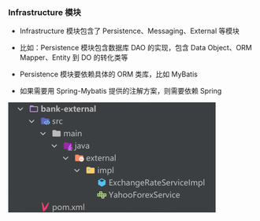 ### Infrastructure 模块

* Infrastructure 模块包含了 Persistence、Messaging、External 等模块
* 比如：Persistence 模块包含数据库 DAO 的实现，包含 Data Object、ORM Mapper、Entity 到 DO 的转化类等

* Persistence 模块要依赖具体的 ORM 类库，比如 MyBatis
* 如果需要用 Spring-Mybatis 提供的注解方案，则需要依赖 Spring

![img.png](img.png)